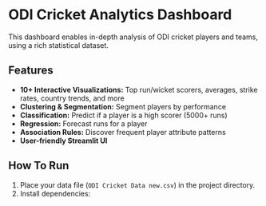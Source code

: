 # ODI Cricket Analytics Dashboard

This dashboard enables in-depth analysis of ODI cricket players and teams, using a rich statistical dataset.

## Features

- **10+ Interactive Visualizations:** Top run/wicket scorers, averages, strike rates, country trends, and more
- **Clustering & Segmentation:** Segment players by performance
- **Classification:** Predict if a player is a high scorer (5000+ runs)
- **Regression:** Forecast runs for a player
- **Association Rules:** Discover frequent player attribute patterns
- **User-friendly Streamlit UI**

## How To Run

1. Place your data file (`ODI Cricket Data new.csv`) in the project directory.
2. Install dependencies:

